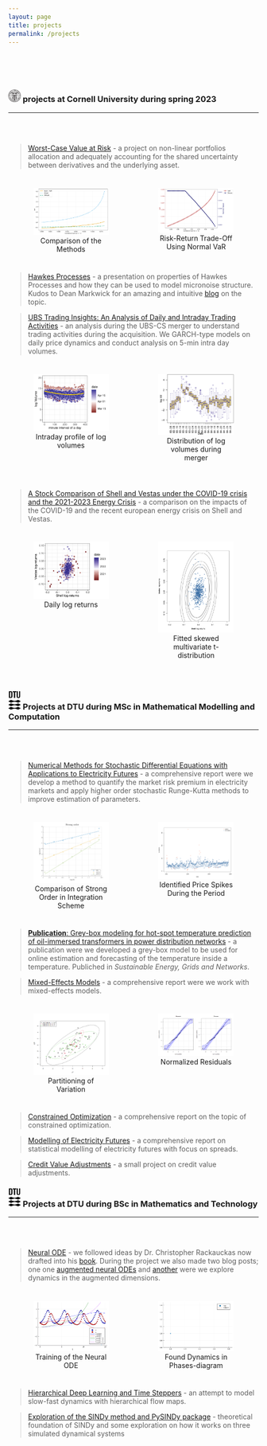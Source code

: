 ```yaml
---
layout: page
title: projects
permalink: /projects
---
```




<br/><br/><br/>

### <img src="projects/render_files/cornell_logo.png" alt="image" width="5%" height="auto"> projects at Cornell University during spring 2023
---
<br/><br/>


> [Worst-Case Value at Risk](projects/cornell/worst-case_value_at_risk/ORIE5370___Project.pdf) - a project on non-linear portfolios allocation and adequately accounting for the shared uncertainty between derivatives and the underlying asset. 

<div style="display: flex;">
    <figure style="flex: 1; padding: 10px; text-align: center;">
        <img src="projects/cornell/worst-case_value_at_risk/comparison_3_methods.png" style="max-width: 100%; max-height: 300px;">
        <figcaption>Comparison of the Methods</figcaption>
    </figure>
    <figure style="flex: 1; padding: 10px; text-align: center;">
        <img src="projects/cornell/worst-case_value_at_risk/performance_metrics_norm.png" style="max-width: 100%; max-height: 300px;">
        <figcaption>Risk-Return Trade-Off Using Normal VaR</figcaption>
    </figure>
</div>





> [Hawkes Processes](projects/cornell/slides_hawkess_processes.pdf) - a presentation on properties of Hawkes Processes and how they can be used to model micronoise structure. Kudos to Dean Markwick for an amazing and intuitive [blog](https://dm13450.github.io/2022/05/11/modelling-microstructure-noise-using-hawkes-processes.html) on the topic.


> [UBS Trading Insights: An Analysis of Daily and Intraday Trading Activities](projects/cornell/fin_stat_projects/ORIE5640_project_2.pdf) - an analysis during the UBS-CS merger to understand trading activities during the acquisition. We GARCH-type models on daily price dynamics and conduct analysis on 5-min intra day volumes.
<div style="display: flex;">
    <figure style="flex: 1; padding: 10px; text-align: center;">
        <img src="projects/cornell/fin_stat_projects/min5_vs_log_volume.png" style="max-width: 100%; max-height: 300px;">
        <figcaption>Intraday profile of log volumes</figcaption>
    </figure>
    <figure style="flex: 1; padding: 10px; text-align: center;">
        <img src="projects/cornell/fin_stat_projects/mean_variance_before.png" style="max-width: 100%; max-height: 300px;">
        <figcaption>Distribution of log volumes during merger</figcaption>
    </figure>
</div>


<br/>



> [A Stock Comparison of Shell and Vestas under the COVID-19 crisis and the 2021-2023 Energy Crisis](projects/cornell/fin_stat_projects/ORIE5640___Project_1.pdf) - a comparison on the impacts of the COVID-19 and the recent european energy crisis on Shell and Vestas. 

<div style="display: flex;">
    <figure style="flex: 1; padding: 10px; text-align: center;">
        <img src="projects/cornell/fin_stat_projects/log_ret_vs_log_ret.png" style="max-width: 100%; max-height: 300px;">
        <figcaption>Daily log returns</figcaption>
    </figure>
    <figure style="flex: 1; padding: 10px; text-align: center;">
        <img src="projects/cornell/fin_stat_projects/multi_var_t_energy.png" style="max-width: 100%; max-height: 300px;">
        <figcaption>Fitted skewed multivariate t-distribution</figcaption>
    </figure>
</div>


<br/>


### <img src="projects/render_files/DTU_logo_black.png" alt="image" width="5%" height="auto"> Projects at DTU during MSc in Mathematical Modelling and Computation
---

<br/><br/>

> [Numerical Methods for Stochastic Differential Equations with Applications to Electricity Futures](projects/dtu_during_msc/numerical_methods_for_diff_eq/Numerical_Methods_for_Stochastic_Differential_Equations_and_Levy_Processes.pdf) - a comprehensive report were we develop a method to quantify the market risk premium in electricity markets and apply higher order stochastic Runge-Kutta methods to improve estimation of
parameters. 

<div style="display: flex;">
    <figure style="flex: 1; padding: 10px; text-align: center;">
        <img src="projects/dtu_during_msc/numerical_methods_for_diff_eq/error_plot.png" style="max-width: 100%; max-height: 300px;">
        <figcaption>Comparison of Strong Order in Integration Scheme</figcaption>
    </figure>
    <figure style="flex: 1; padding: 10px; text-align: center;">
        <img src="projects/dtu_during_msc/numerical_methods_for_diff_eq/short_lm_log_spikes_identified.png" style="max-width: 100%; max-height: 300px;">
        <figcaption>Identified Price Spikes During the Period</figcaption>
    </figure>
</div>




> [**Publication**: Grey-box modeling for hot-spot temperature prediction of oil-immersed transformers in power distribution networks](https://www.sciencedirect.com/science/article/pii/S2352467723000565?via%3Dihub) - a publication were we developed a grey-box model to be used for online estimation and forecasting of the temperature inside a temperature. Publiched in *Sustainable Energy, Grids and Networks*.



> [Mixed-Effects Models](projects/dtu_during_msc/02424/02424___Assignment_3.pdf) - a comprehensive report were we work with mixed-effects models.

<div style="display: flex;">
    <figure style="flex: 1; padding: 10px; text-align: center;">
        <img src="projects/dtu_during_msc/02424/variations.png" style="max-width: 100%; max-height: 300px;">
        <figcaption>Partitioning of Variation</figcaption>
    </figure>
    <figure style="flex: 1; padding: 10px; text-align: center;">
        <img src="projects/dtu_during_msc/02424/normScaledResid.png" style="max-width: 100%; max-height: 300px;">
        <figcaption>Normalized Residuals</figcaption>
    </figure>
</div>
 

> [Constrained Optimization](projects/dtu_during_msc/exam_constrained_optimization.pdf) - a comprehensive report on the topic of constrained optimization.

> [Modelling of Electricity Futures](projects/dtu_during_msc/Modelling_Electricity_Futures.pdf) - a comprehensive report on statistical modelling of electricity futures with focus on spreads.

> [Credit Value Adjustments](projects/dtu_during_msc/Assignment_2.pdf) - a small project on credit value adjustments.


### <img src="projects/render_files/DTU_logo_black.png" alt="image" width="5%" height="auto"> Projects at DTU during BSc in Mathematics and Technology
---

<br/><br/>

> [Neural ODE](projects/dtu_during_bsc/neural_ode/report_neural_ode.pdf) - we followed ideas by Dr. Christopher Rackauckas now drafted into his [book](https://book.sciml.ai). During the project we also made two blog posts; one one [augmented neural ODEs](https://nicolajhmnielsen.github.io/SciML_DTU/ANODE/HTML/Augmented) and [another](https://nicolajhmnielsen.github.io/SciML_DTU/ANODE/HTML/Hidden_bears) were we explore dynamics in the augmented dimensions.

<div style="display: flex;">
    <figure style="flex: 1; padding: 10px; text-align: center;">
        <img src="https://raw.githubusercontent.com/NicolajHMNielsen/SciML_DTU/main/ANODE/Figures/lotka-volterra_aug_3dim.gif" style="max-width: 100%; max-height: 300px;">
        <figcaption>Training of the Neural ODE</figcaption>
    </figure>
    <figure style="flex: 1; padding: 10px; text-align: center;">
        <img src="https://raw.githubusercontent.com/NicolajHMNielsen/SciML_DTU/main/ANODE/Figures/Bears/phase_dyn.gif" style="max-width: 100%; max-height: 300px;">
        <figcaption>Found Dynamics in Phases-diagram</figcaption>
    </figure>
</div>



> [Hierarchical Deep Learning and Time Steppers](https://nicolajhmnielsen.github.io/SciML_DTU/HiTS_and_SINDy/HiTS/hierarchical_deep_learning_time_steppers) - an attempt to model slow-fast dynamics with hierarchical flow maps.



> [Exploration of the SINDy method and PySINDy package](https://nicolajhmnielsen.github.io/SciML_DTU/HiTS_and_SINDy/HiTS/Explore_SINDy) - theoretical foundation of SINDy and some exploration on how it works on three simulated dynamical systems